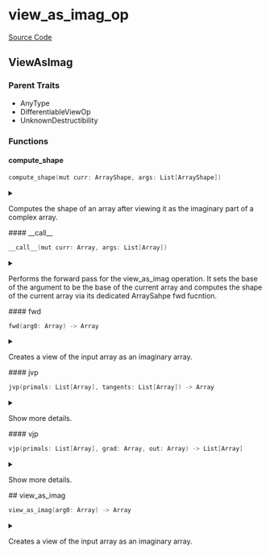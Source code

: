 



# view_as_imag_op
  
[Source Code](https://github.com/endia-ai/Endia/tree/main/endia/functional/view_ops/view_as_imag_op.mojo)  
  

## ViewAsImag
  
  
  

### Parent Traits
  

- AnyType
- DifferentiableViewOp
- UnknownDestructibility
  

### Functions

#### compute_shape


```swift
compute_shape(mut curr: ArrayShape, args: List[ArrayShape])
```  
<details markdown="1" style="border: none; bg-color: none; box-shadow: none;">  
<summary style="border: none; bg-color: none; box-shadow: none;">  
  
Computes the shape of an array after viewing it as the imaginary part of a complex array.  
</summary>  
  
#### Args:  

* curr `ArrayShape`: The ArrayShape to store the result of the computation.
* args `List[ArrayShape]`: The ArrayShape to view as the imaginary part.
  
  
</details>
#### __call__


```swift
__call__(mut curr: Array, args: List[Array])
```  
<details markdown="1" style="border: none; bg-color: none; box-shadow: none;">  
<summary style="border: none; bg-color: none; box-shadow: none;">  
  
Performs the forward pass for the view_as_imag operation. It sets the base of the argument to be the base of the current array and computes the shape of the current array via its dedicated ArraySahpe fwd fucntion.  
</summary>  
  
#### Args:  

* curr `Array`: The current array to store the result (modified in-place).
* args `List[Array]`: The array on which the view_as_imag view is created.
  
  


#### Note:
The information of the shape computation is stored in the ArrayShape object of the curr array.  
</details>
#### fwd


```swift
fwd(arg0: Array) -> Array
```  
<details markdown="1" style="border: none; bg-color: none; box-shadow: none;">  
<summary style="border: none; bg-color: none; box-shadow: none;">  
  
Creates a view of the input array as an imaginary array.  
</summary>  
  
#### Args:  

* arg0 `Array`: The input array.
  
#### Returns:  
  
A view of the input array as an imaginary array.  
Type: `Array`  
  
  


#### Note:
This function is non-differentiable.  
</details>
#### jvp


```swift
jvp(primals: List[Array], tangents: List[Array]) -> Array
```  
<details markdown="1" style="border: none; bg-color: none; box-shadow: none;">  
<summary style="border: none; bg-color: none; box-shadow: none;">  
  
Show more details.  
</summary>  
  
#### Args:  

* primals `List[Array]`
* tangents `List[Array]`
  
#### Returns:  
  
Type: `Array`  
  
  
</details>
#### vjp


```swift
vjp(primals: List[Array], grad: Array, out: Array) -> List[Array]
```  
<details markdown="1" style="border: none; bg-color: none; box-shadow: none;">  
<summary style="border: none; bg-color: none; box-shadow: none;">  
  
Show more details.  
</summary>  
  
#### Args:  

* primals `List[Array]`
* grad `Array`
* out `Array`
  
#### Returns:  
  
Type: `List[Array]`  
  
  
</details>
## view_as_imag


```swift
view_as_imag(arg0: Array) -> Array
```  
<details markdown="1" style="border: none; bg-color: none; box-shadow: none;">  
<summary style="border: none; bg-color: none; box-shadow: none;">  
  
Creates a view of the input array as an imaginary array.  
</summary>  
  
#### Args:  

* arg0 `Array`: The input array.
  
#### Returns:  
  
A view of the input array as an imaginary array.  
Type: `Array`  
  
  


#### Note:
This function is non-differentiable.  
</details>